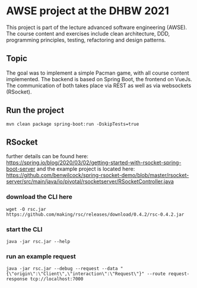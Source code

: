 # AWSE project at the DHBW 2021

This project is part of the lecture advanced software engineering (AWSE). The course content and exercises include clean architecture, DDD, programming
principles, testing, refactoring and design patterns.

## Topic

The goal was to implement a simple Pacman game, with all course content implemented. The backend is based on Spring Boot, the frontend on VueJs. The
communication of both takes place via REST as well as via websockets (RSocket).

## Run the project

```
mvn clean package spring-boot:run -DskipTests=true
```

## RSocket

further details can be found here: https://spring.io/blog/2020/03/02/getting-started-with-rsocket-spring-boot-server
and the example project is located
here: https://github.com/benwilcock/spring-rsocket-demo/blob/master/rsocket-server/src/main/java/io/pivotal/rsocketserver/RSocketController.java

### download the CLI here

```
wget -O rsc.jar https://github.com/making/rsc/releases/download/0.4.2/rsc-0.4.2.jar
```

### start the CLI

```
java -jar rsc.jar --help
```

### run an example request

```
java -jar rsc.jar --debug --request --data "{\"origin\":\"Client\",\"interaction\":\"Request\"}" --route request-response tcp://localhost:7000
```
